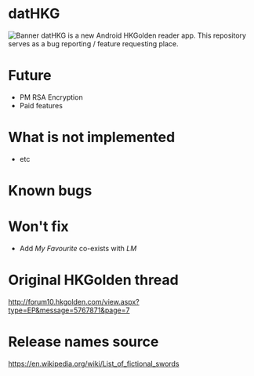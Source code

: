 # datHKG #
![Banner](https://na.cx/i/175UHz.png)
datHKG is a new Android HKGolden reader app. This repository serves as a bug reporting / feature requesting place.

# Future ##
- PM RSA Encryption
- Paid features

# What is not implemented ##
- etc

# Known bugs ##

# Won't fix ##
- Add *My Favourite* co-exists with *LM*

# Original HKGolden thread ##
http://forum10.hkgolden.com/view.aspx?type=EP&message=5767871&page=7

# Release names source ##
https://en.wikipedia.org/wiki/List_of_fictional_swords
